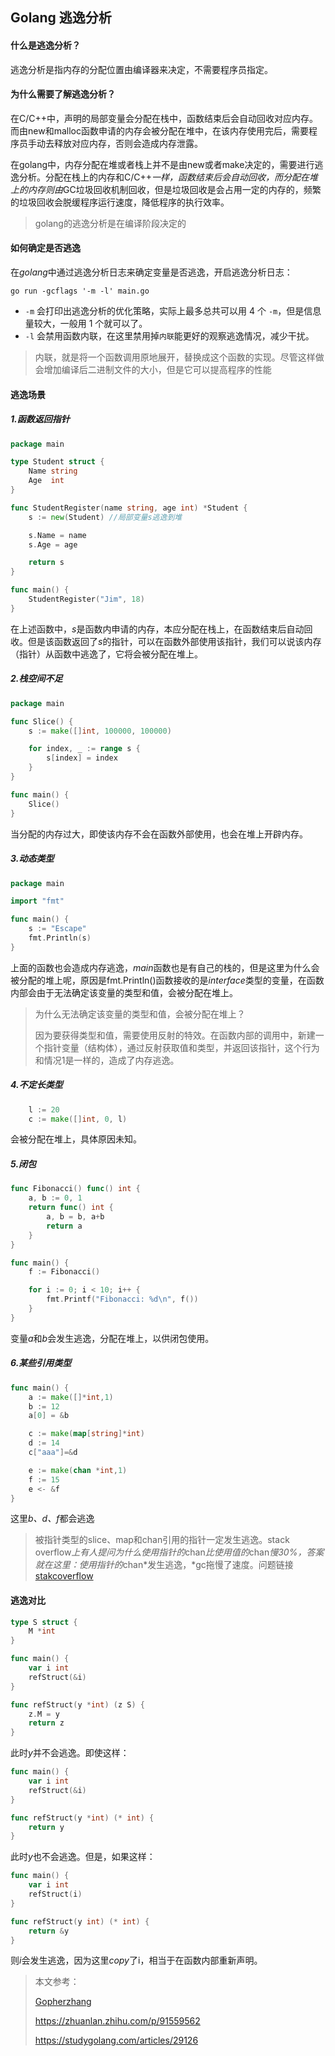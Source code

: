 ## Golang 逃逸分析

#### 什么是逃逸分析？

逃逸分析是指内存的分配位置由编译器来决定，不需要程序员指定。

#### 为什么需要了解逃逸分析？

在C/C++中，声明的局部变量会分配在栈中，函数结束后会自动回收对应内存。而由new和malloc函数申请的内存会被分配在堆中，在该内存使用完后，需要程序员手动去释放对应内存，否则会造成内存泄露。

在golang中，内存分配在堆或者栈上并不是由new或者make决定的，需要进行逃逸分析。分配在栈上的内存和C/C++*一样，函数结束后会自动回收，而分配在堆上的内存则由*GC垃圾回收机制回收，但是垃圾回收是会占用一定的内存的，频繁的垃圾回收会脱缓程序运行速度，降低程序的执行效率。

> golang的逃逸分析是在编译阶段决定的

#### 如何确定是否逃逸

在*golang*中通过逃逸分析日志来确定变量是否逃逸，开启逃逸分析日志：

```
go run -gcflags '-m -l' main.go
```

- `-m` 会打印出逃逸分析的优化策略，实际上最多总共可以用 4 个 `-m`，但是信息量较大，一般用 1 个就可以了。
- `-l` 会禁用函数内联，在这里禁用掉`内联`能更好的观察逃逸情况，减少干扰。

> 内联，就是将一个函数调用原地展开，替换成这个函数的实现。尽管这样做会增加编译后二进制文件的大小，但是它可以提高程序的性能

#### 逃逸场景

##### 1.函数返回指针

```go
package main

type Student struct {
    Name string
    Age  int
}

func StudentRegister(name string, age int) *Student {
    s := new(Student) //局部变量s逃逸到堆

    s.Name = name
    s.Age = age

    return s
}

func main() {
    StudentRegister("Jim", 18)
}
```

在上述函数中，*s*是函数内申请的内存，本应分配在栈上，在函数结束后自动回收。但是该函数返回了*s*的指针，可以在函数外部使用该指针，我们可以说该内存（指针）从函数中逃逸了，它将会被分配在堆上。

##### 2.栈空间不足

```go
package main

func Slice() {
    s := make([]int, 100000, 100000)

    for index, _ := range s {
        s[index] = index
    }
}

func main() {
    Slice()
}
```

当分配的内存过大，即使该内存不会在函数外部使用，也会在堆上开辟内存。

##### 3.动态类型

```go
package main

import "fmt"

func main() {
    s := "Escape"
    fmt.Println(s)
}
```

上面的函数也会造成内存逃逸，*main*函数也是有自己的栈的，但是这里为什么会被分配的堆上呢，原因是fmt.Println()函数接收的是*interface*类型的变量，在函数内部会由于无法确定该变量的类型和值，会被分配在堆上。

> 为什么无法确定该变量的类型和值，会被分配在堆上？
>
> 因为要获得类型和值，需要使用反射的特效。在函数内部的调用中，新建一个指针变量（结构体），通过反射获取值和类型，并返回该指针，这个行为和情况1是一样的，造成了内存逃逸。

##### 4.不定长类型

```go
	l := 20
	c := make([]int, 0, l)
```

会被分配在堆上，具体原因未知。

##### 5.闭包

```go
func Fibonacci() func() int {
    a, b := 0, 1
    return func() int {
        a, b = b, a+b
        return a
    }
}

func main() {
    f := Fibonacci()

    for i := 0; i < 10; i++ {
        fmt.Printf("Fibonacci: %d\n", f())
    }
}
```

变量*a*和*b*会发生逃逸，分配在堆上，以供闭包使用。

##### 6.某些引用类型

```go
func main() {
	a := make([]*int,1)
	b := 12
	a[0] = &b

	c := make(map[string]*int)
	d := 14
	c["aaa"]=&d

	e := make(chan *int,1)
	f := 15
	e <- &f
}
```

这里*b、d、f*都会逃逸

> 被指针类型的slice、map和chan引用的指针一定发生逃逸。stack overflow*上有人提问为什么使用指针的*chan*比使用值的*chan*慢30%，答案就在这里：使用指针的*chan*发生逃逸，*gc拖慢了速度。问题链接[stakcoverflow](https://link.zhihu.com/?target=https%3A//stackoverflow.com/questions/41178729/why-passing-pointers-to-channel-is-slower)

#### 逃逸对比

```go
type S struct { 
    M *int
}

func main() { 
    var i int 
    refStruct(&i)
}

func refStruct(y *int) (z S) {
    z.M = y
    return z 
}
```

此时*y*并不会逃逸。即使这样：

```go
func main() { 
    var i int 
    refStruct(&i)
}

func refStruct(y *int) (* int) {
    return y
}
```

此时*y*也不会逃逸。但是，如果这样：

```go
func main() { 
    var i int 
    refStruct(i)
}

func refStruct(y int) (* int) {
    return &y
}
```

则*i*会发生逃逸，因为这里*copy*了i，相当于在函数内部重新声明。

> 本文参考：
>
> [Gopherzhang](https://driverzhang.github.io/post/golang内存分配逃逸分析/)
>
> https://zhuanlan.zhihu.com/p/91559562
>
> https://studygolang.com/articles/29126